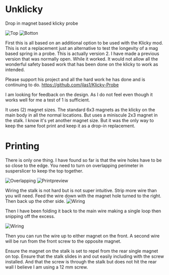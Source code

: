 # Unklicky
Drop in magnet based klicky probe


![Top](https://github.com/majarspeed/Unklicky/raw/main/pictures/topview.png "Top")
![Botton](https://github.com/majarspeed/Unklicky/raw/main/pictures/Bottomview.png "Bottom")


First this is all based on an additional option to be used with the Klicky mod. This is not a replacement just an alternative to test the longevity of a mag based spring in a probe. This is actually version 2. I have made a previous version that was normally open. While it worked. It would not allow all the wonderful safety based work that has been done on the klicky to work as intended. 

Please support his project and all the hard work he has done and is continuing to do. 
https://github.com/jlas1/Klicky-Probe

I am looking for feedback on the design. As I do not feel even though it works well for me a test of 1 is sufficient. 

It uses (2) magnet sizes. The standard 6x3 magnets as the klicky on the main body in all the normal locations. But uses a miniscule 2x3 magnet in the stalk. I know it's yet another magnet size. But it was the only way to keep the same foot print and keep it as a drop-in replacement.

# Printing 
There is only one thing. I have found so far is that the wire holes have to be so close to the edge. You need to turn on overlapping perimeter in susperslicer to keep the top together. 

![Overlapping](https://github.com/majarspeed/Unklicky/raw/main/pictures/Overlapping.jpg "Overlapping")
![Printpreview](https://github.com/majarspeed/Unklicky/raw/main/pictures/printpreview.jpg "Preview")

Wiring the stalk is not hard but is not super intuitive. Strip more wire than you will need. Feed the wire down with the magnet hole turned to the right. Then back up the other side. 
![Wiring](https://github.com/majarspeed/Unklicky/raw/main/pictures/Stalk.jpg "Wiring")

Then I have been folding it back to the main wire making a single loop then snipping off the excess. 

![Wiring](https://github.com/majarspeed/Unklicky/raw/main/pictures/wired.jpg "Wiring")

Then you can run the wire up to either magnet on the front. A second wire will be run from the front screw to the opposite magnet. 

Ensure the magnet on the stalk is set to repel from the rear single magnet on top. Ensure that the stalk slides in and out easily including with the screw installed. And that the screw is through the stalk but does not hit the rear wall I believe I am using a 12 mm screw.
